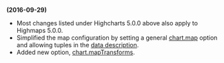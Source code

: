 **(2016-09-29)**
        
- Most changes listed under Highcharts 5.0.0 above also apply to Highmaps 5.0.0.
- Simplified the map configuration by setting a general [chart.map](http://api.highcharts.com/highcharts/chart.map) option and allowing tuples in the [data description](http://api.highcharts.com/highmaps/series%3Cmap%3E.data).
- Added new option, [chart.mapTransforms](http://api.highcharts.com/highmaps/chart.mapTransforms).